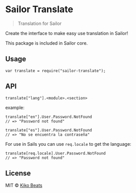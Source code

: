 # Sailor Translate

> Translation for Sailor

Create the interface to make easy use translation in Sailor!

This package is included in Sailor core.

## Usage

```
var translate = require("sailor-translate");
```

## API

```
translate["lang"].<module>.<section>
```

example:

```
translate["en"].User.Password.NotFound
// => "Password not found"

translate["es"].User.Password.NotFound
// => "No se encuentra la contraseña"
```

For use in Sails you can use `req.locale` to get the language:

```
translate[req.locale].User.Password.NotFound
// => "Password not found"
```


## License

MIT © [Kiko Beats](http://www.kikobeats.com)


